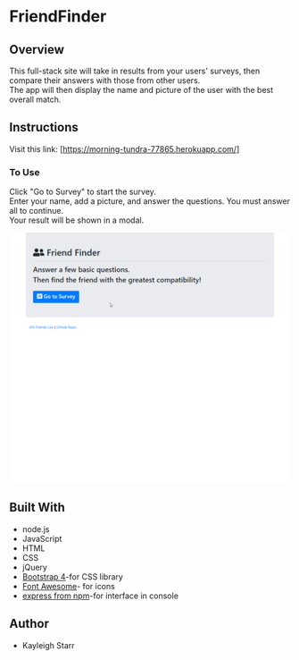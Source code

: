 # FriendFinder


## Overview
This full-stack site will take in results from your users' surveys, then compare their answers with those from other users. 
<br>
The app will then display the name and picture of the user with the best overall match.

## Instructions
Visit this link: [https://morning-tundra-77865.herokuapp.com/]
<br>

### To Use
Click "Go to Survey" to start the survey.
<br>
Enter your name, add a picture, and answer the questions. You must answer all to continue. 
<br>
Your result will be shown in a modal.

<img src="./app/public/images/friendFinder.gif" width="800">
 
## Built With
* node.js
* JavaScript
* HTML
* CSS
* jQuery
* [Bootstrap 4](https://getbootstrap.com/)-for CSS library
* [Font Awesome](https://fontawesome.com/?from=io)- for icons
* [express from npm](https://www.npmjs.com/package/express)-for interface in console

## Author
* Kayleigh Starr